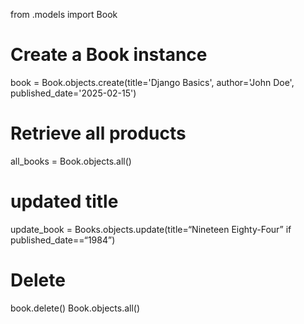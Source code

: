from .models import Book

# Create a Book instance
book = Book.objects.create(title='Django Basics', author='John Doe', published_date='2025-02-15') <!-- expected output -->

# Retrieve all products
all_books = Book.objects.all()

# updated title
update_book = Books.objects.update(title=“Nineteen Eighty-Four” if published_date==“1984”)

# Delete
book.delete()
Book.objects.all()